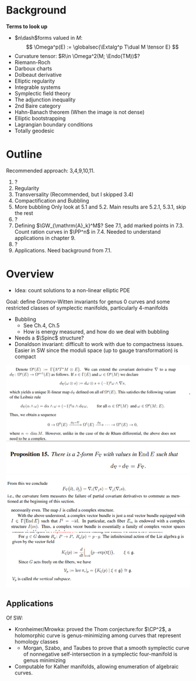 # Background

**Terms to look up**

- $n\dash$forms valued in $M$:
$$
\Omega^p(E) := \globalsec{\Extalg^p T\dual M \tensor E}
$$
- Curvature tensor: $R\in \Omega^2(M; \Endo(TM))$?
- Riemann-Roch
- Darboux charts
- Dolbeaut derivative
- Elliptic regularity
- Integrable systems
- Symplectic field theory
- The adjunction inequality
- 2nd Baire category
- Hahn-Banach theorem
	(When the image is not dense)
- Elliptic bootstrapping
- Lagrangian boundary conditions
- Totally geodesic


# Outline
Recommended approach: 3,4,9,10,11.

1. ?
2. Regularity
3. Transversality
	(Recommended, but I skipped 3.4)
4. Compactification and Bubbling
5. More bubbling
	Only look at 5.1 and 5.2.
	Main results are 5.2.1, 5.3.1, skip the rest
6. ?
7. Defining $\GW_{\mathrm{A}_k}^M$?
	See 7.1, add marked points in 7.3.
	Count ration curves in $\PP^n$ in 7.4.
	Needed to understand applications in chapter 9.
8. ?
9. Applications.
	Need background from 7.1.

# Overview

- Idea: count solutions to a non-linear elliptic PDE

Goal: define Gromov-Witten invariants for genus 0 curves and some restricted classes of symplectic manifolds, particularly 4-manifolds
- Bubbling
	- See Ch.4, Ch.5
	- How is energy measured, and how do we deal with bubbling
- Needs a $\Spinc$ structure?
- Donaldson invariant: difficult to work with due to compactness issues.
	Easier in SW since the moduli space (up to gauge transformation) is compact
	
![](../../zettelkasten/attachments/Pasted%20image%2020210613123207.png)
![Definition of curvature forms](../../zettelkasten/attachments/Pasted%20image%2020210613123239.png)
![](../../zettelkasten/attachments/Pasted%20image%2020210613123343.png)
![](../../zettelkasten/attachments/Pasted%20image%2020210613123746.png)
![](../../zettelkasten/attachments/Pasted%20image%2020210613123931.png)

## Applications
Of SW:

- Kronheimer/Mrowka: proved the Thom conjecture:for $\CP^2$, a holomorphic curve is genus-minimizing among curves that represent homology classes
- - Morgan, Szabo, and Taubes to prove that a smooth symplectic curve of nonnegative self-intersection in a symplectic four-manifold is genus minimizing
- Computable for Kalher manifolds, allowing enumeration of algebraic curves.